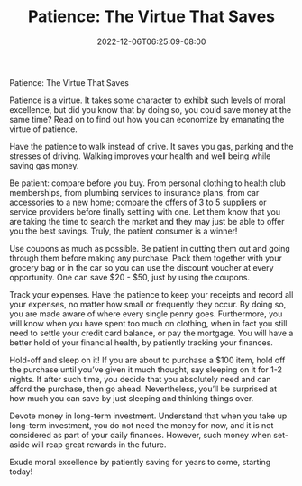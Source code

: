 ﻿---
title: "Patience: The Virtue That Saves"
date: 2022-12-06T06:25:09-08:00
description: "Family Budget Tips for Web Success"
featured_image: "/images/Family Budget.jpg"
tags: ["Family Budget"]
---

Patience: The Virtue That Saves

Patience is a virtue.  It takes some character to exhibit such levels of moral excellence, but did you know that by doing so, you could save money at the same time?  Read on to find out how you can economize by emanating the virtue of patience.  

Have the patience to walk instead of drive.  It saves you gas, parking and the stresses of driving.  Walking improves your health and well being while saving gas money.

Be patient: compare before you buy.  From personal clothing to health club memberships, from plumbing services to insurance plans, from car accessories to a new home; compare the offers of 3 to 5 suppliers or service providers before finally settling with one.  Let them know that you are taking the time to search the market and they may just be able to offer you the best savings.  Truly, the patient consumer is a winner!

Use coupons as much as possible.  Be patient in cutting them out and going through them before making any purchase.  Pack them together with your grocery bag or in the car so you can use the discount voucher at every opportunity.  One can save $20 - $50, just by using the coupons.  

Track your expenses.  Have the patience to keep your receipts and record all your expenses, no matter how small or frequently they occur.  By doing so, you are made aware of where every single penny goes.  Furthermore, you will know when you have spent too much on clothing, when in fact you still need to settle your credit card balance, or pay the mortgage.  You will have a better hold of your financial health, by patiently tracking your finances.

Hold-off and sleep on it!  If you are about to purchase a $100 item, hold off the purchase until you’ve given it much thought, say sleeping on it for 1-2 nights.  If after such time, you decide that you absolutely need and can afford the purchase, then go ahead.  Nevertheless, you’ll be surprised at how much you can save by just sleeping and thinking things over.  

Devote money in long-term investment.  Understand that when you take up long-term investment, you do not need the money for now, and it is not considered as part of your daily finances.  However, such money when set-aside will reap great rewards in the future.  

Exude moral excellence by patiently saving for years to come, starting today!

